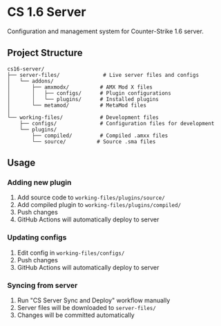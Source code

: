 # CS 1.6 Server

Configuration and management system for Counter-Strike 1.6 server.

## Project Structure

```
cs16-server/
├── server-files/              # Live server files and configs
│   └── addons/
│       ├── amxmodx/          # AMX Mod X files
│       │   ├── configs/      # Plugin configurations
│       │   └── plugins/      # Installed plugins
│       └── metamod/          # MetaMod files
│
└── working-files/            # Development files
    ├── configs/              # Configuration files for development
    └── plugins/
        ├── compiled/         # Compiled .amxx files
        └── source/          # Source .sma files
```

## Usage

### Adding new plugin
1. Add source code to `working-files/plugins/source/`
2. Add compiled plugin to `working-files/plugins/compiled/`
3. Push changes
4. GitHub Actions will automatically deploy to server

### Updating configs
1. Edit config in `working-files/configs/`
2. Push changes
3. GitHub Actions will automatically deploy to server

### Syncing from server
1. Run "CS Server Sync and Deploy" workflow manually
2. Server files will be downloaded to `server-files/`
3. Changes will be committed automatically